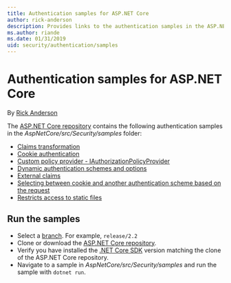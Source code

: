 ```yaml
---
title: Authentication samples for ASP.NET Core
author: rick-anderson
description: Provides links to the authentication samples in the ASP.NET Core repository.
ms.author: riande
ms.date: 01/31/2019
uid: security/authentication/samples
---
```

# Authentication samples for ASP.NET Core

By [Rick Anderson](https://twitter.com/RickAndMSFT)

The [ASP.NET Core repository](https://github.com/aspnet/AspNetCore) contains the following authentication samples in the *AspNetCore/src/Security/samples* folder:

* [Claims transformation](https://github.com/aspnet/AspNetCore/tree/release/2.2/src/Security/samples/ClaimsTransformation)
* [Cookie authentication](https://github.com/aspnet/AspNetCore/tree/release/2.2/src/Security/samples/Cookies)
* [Custom policy provider - IAuthorizationPolicyProvider](https://github.com/aspnet/AspNetCore/tree/release/2.2/src/Security/samples/CustomPolicyProvider)
* [Dynamic authentication schemes and options](https://github.com/aspnet/AspNetCore/tree/release/2.2/src/Security/samples/DynamicSchemes)
* [External claims](https://github.com/aspnet/AspNetCore/tree/release/2.2/src/Security/samples/Identity.ExternalClaims)
* [Selecting between cookie and another authentication scheme based on the request](https://github.com/aspnet/AspNetCore/tree/release/2.2/src/Security/samples/PathSchemeSelection)
* [Restricts access to static files](https://github.com/aspnet/AspNetCore/tree/release/2.2/src/Security/samples/StaticFilesAuth)

## Run the samples

* Select a [branch](https://github.com/aspnet/AspNetCore). For example, `release/2.2`
* Clone or download the [ASP.NET Core repository](https://github.com/aspnet/AspNetCore).
* Verify you have installed the [.NET Core SDK](https://www.microsoft.com/net/download/all) version matching the clone of the ASP.NET Core repository.
* Navigate to a sample in *AspNetCore/src/Security/samples* and run the sample with `dotnet run`.
